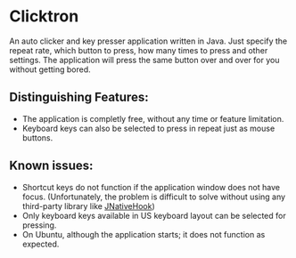 # Clicktron
An auto clicker and key presser application written in Java. Just specify the repeat rate, which button to press, how many times to press and other settings. The application will press the same button over and over for you without getting bored.

## Distinguishing Features:
* The application is completly free, without any time or feature limitation.
* Keyboard keys can also be selected to press in repeat just as mouse buttons.

## Known issues:
* Shortcut keys do not function if the application window does not have focus. (Unfortunately, the problem is difficult to solve without using any third-party library like [JNativeHook](https://github.com/kwhat/jnativehook))
* Only keyboard keys available in US keyboard layout can be selected for pressing.
* On Ubuntu, although the application starts; it does not function as expected.
